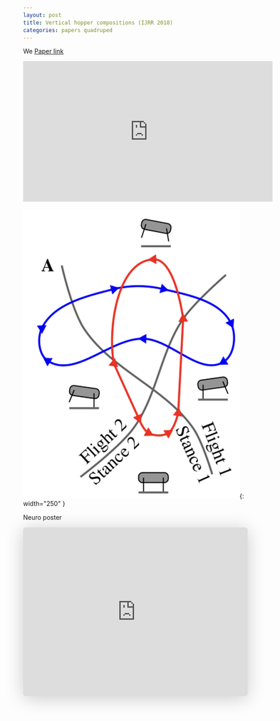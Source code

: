 ```yaml
---
layout: post
title: Vertical hopper compositions (IJRR 2018)
categories: papers quadruped
---
```


We [Paper link](https://journals.sagepub.com/doi/abs/10.1177/0278364918779874)

<iframe width="560" height="315" src="https://www.youtube.com/embed/ijnOCQOpC7k" title="YouTube video player" frameborder="0" allow="accelerometer; autoplay; clipboard-write; encrypted-media; gyroscope; picture-in-picture; web-share" allowfullscreen></iframe>

![Vertical hopping limit cycles pronk bound](/images/vh_pronk_bound.png){: width="250" }


Neuro poster

<iframe class="speakerdeck-iframe" frameborder="0" src="https://speakerdeck.com/player/5ac547a6c3e7425fb91576e190bdad34" title="Reactive coordination: stabilizing common  quadrupedal gaits without CPGs" allowfullscreen="true" style="border: 0px; background: padding-box padding-box rgba(0, 0, 0, 0.1); margin: 0px; padding: 0px; border-radius: 6px; box-shadow: rgba(0, 0, 0, 0.2) 0px 5px 40px; width: 100%; height: auto; aspect-ratio: 560 / 420;" data-ratio="1.3333333333333333"></iframe>

